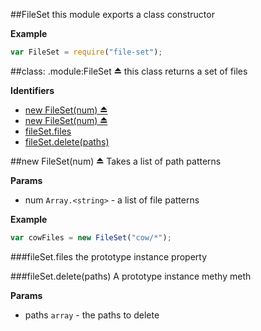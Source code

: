 <a name="module_FileSet"></a>
##FileSet
this module exports a class constructor

**Example**  
```js
var FileSet = require("file-set");
```

<a name="module_FileSet"></a>
##class: .module:FileSet ⏏
this class returns a set of files

**Identifiers**

  * [new FileSet(num) ⏏](#module_FileSet)
  * [new FileSet(num) ⏏](#module_FileSet)
* [fileSet.files](#module_FileSet#files)
* [fileSet.delete(paths)](#module_FileSet#delete)

<a name="module_FileSet"></a>
##new FileSet(num) ⏏
Takes a list of path patterns

**Params**

- num `Array.<string>` - a list of file patterns

**Example**  
```js
var cowFiles = new FileSet("cow/*");
```

<a name="module_FileSet#files"></a>
###fileSet.files
the prototype instance property

<a name="module_FileSet#delete"></a>
###fileSet.delete(paths)
A prototype instance methy meth

**Params**

- paths `array` - the paths to delete

